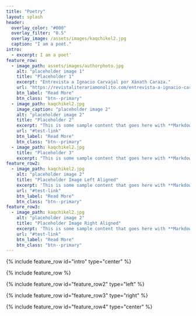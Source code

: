 ```yaml
---
title: "Poetry"
layout: splash
header:
  overlay_color: "#000"
  overlay_filter: "0.5"
  overlay_image: /assets/images/kaqchikel2.jpg
  caption: "I am a poet."
intro: 
  - excerpt: I am a poet'
feature_row:
  - image_path: assets/images/authorphoto.jpg
    alt: "placeholder image 1"
    title: "Placeholder 1"
    excerpt: "Entrevista a Ignacio Carvajal por Xánath Caraza."
    url: "https://revistaliterariamonolito.com/entrevista-a-ignacio-carvajal-por-xanath-caraza/"
    btn_label: "Read More"
    btn_class: "btn--primary"
  - image_path: kaqchikel2.jpg
    image_caption: "placeholder image 2"
    alt: "placeholder image 2"
    title: "Placeholder 2"
    excerpt: "This is some sample content that goes here with **Markdown** formatting."
    url: "#test-link"
    btn_label: "Read More"
    btn_class: "btn--primary"
  - image_path: kaqchikel2.jpg
    title: "Placeholder 3"
    excerpt: "This is some sample content that goes here with **Markdown** formatting."
feature_row2:
  - image_path: kaqchikel2.jpg
    alt: "placeholder image 2"
    title: "Placeholder Image Left Aligned"
    excerpt: 'This is some sample content that goes here with **Markdown** formatting. Left aligned with `type="left"`'
    url: "#test-link"
    btn_label: "Read More"
    btn_class: "btn--primary"
feature_row3:
  - image_path: kaqchikel2.jpg
    alt: "placeholder image 2"
    title: "Placeholder Image Right Aligned"
    excerpt: 'This is some sample content that goes here with **Markdown** formatting. Right aligned with `type="right"`'
    url: "#test-link"
    btn_label: "Read More"
    btn_class: "btn--primary"
---
```


{% include feature_row id="intro" type="center" %}

{% include feature_row %}

{% include feature_row id="feature_row2" type="left" %}

{% include feature_row id="feature_row3" type="right" %}

{% include feature_row id="feature_row4" type="center" %}